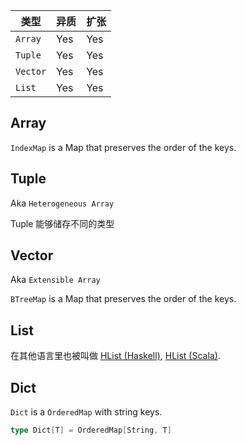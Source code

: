 


| 类型       | 异质  | 扩张  |
|----------|-----|-----|
| `Array`  | Yes | Yes |
| `Tuple`  | Yes | Yes |
| `Vector` | Yes | Yes |
| `List`   | Yes | Yes |

## Array

`IndexMap` is a Map that preserves the order of the keys.

## Tuple

Aka `Heterogeneous Array`

Tuple 能够储存不同的类型


## Vector

Aka `Extensible Array`

`BTreeMap` is a Map that preserves the order of the keys.

## List

在其他语言里也被叫做 [HList (Haskell)](https://hackage.haskell.org/package/HList), [HList (Scala)](https://www.scala-exercises.org/shapeless/heterogenous_lists).


## Dict

`Dict` is a `OrderedMap` with string keys.

```scala
type Dict[T] = OrderedMap[String, T]
```
